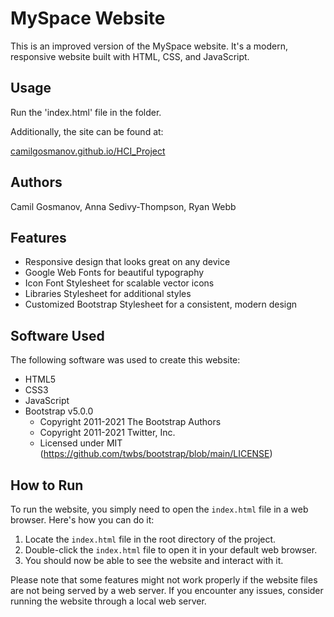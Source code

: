 # MySpace Website

This is an improved version of the MySpace website. It's a modern, responsive website built with HTML, CSS, and JavaScript.

## Usage

Run the 'index.html' file in the folder.

Additionally, the site can be found at:

[camilgosmanov.github.io/HCI_Project](camilgosmanov.github.io/HCI_Project)


## Authors

Camil Gosmanov, Anna Sedivy-Thompson, Ryan Webb

## Features

- Responsive design that looks great on any device
- Google Web Fonts for beautiful typography
- Icon Font Stylesheet for scalable vector icons
- Libraries Stylesheet for additional styles
- Customized Bootstrap Stylesheet for a consistent, modern design

## Software Used

The following software was used to create this website:

- HTML5
- CSS3
- JavaScript
- Bootstrap v5.0.0
    - Copyright 2011-2021 The Bootstrap Authors
    - Copyright 2011-2021 Twitter, Inc.
    - Licensed under MIT (https://github.com/twbs/bootstrap/blob/main/LICENSE)

## How to Run

To run the website, you simply need to open the `index.html` file in a web browser. Here's how you can do it:

1. Locate the `index.html` file in the root directory of the project.
2. Double-click the `index.html` file to open it in your default web browser.
3. You should now be able to see the website and interact with it.

Please note that some features might not work properly if the website files are not being served by a web server. If you encounter any issues, consider running the website through a local web server.

